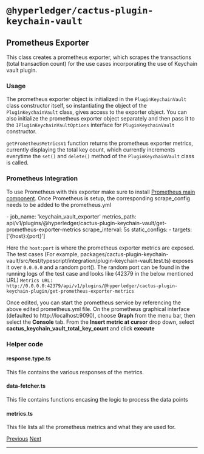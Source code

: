 `@hyperledger/cactus-plugin-keychain-vault`
=====================================================================================================================

Prometheus Exporter
------------------------------------------------------------------------

This class creates a prometheus exporter, which scrapes the transactions (total transaction count) for the use cases incorporating the use of Keychain vault plugin.

### Usage

The prometheus exporter object is initialized in the `PluginKeychainVault` class constructor itself, so instantiating the object of the `PluginKeychainVault` class, gives access to the exporter object. You can also initialize the prometheus exporter object separately and then pass it to the `IPluginKeychainVaultOptions` interface for `PluginKeychainVault` constructor.

`getPrometheusMetricsV1` function returns the prometheus exporter metrics, currently displaying the total key count, which currently increments everytime the `set()` and `delete()` method of the `PluginKeychainVault` class is called.

### Prometheus Integration

To use Prometheus with this exporter make sure to install [Prometheus main component](https://prometheus.io/download/). Once Prometheus is setup, the corresponding scrape\_config needs to be added to the prometheus.yml

\- job\_name: 'keychain\_vault\_exporter'
  metrics\_path: api/v1/plugins/@hyperledger/cactus-plugin-keychain-vault/get-prometheus-exporter-metrics
  scrape\_interval: 5s
  static\_configs:
    - targets: \['{host}:{port}'\]

Here the `host:port` is where the prometheus exporter metrics are exposed. The test cases (For example, packages/cactus-plugin-keychain-vault/src/test/typescript/integration/plugin-keychain-vault.test.ts) exposes it over `0.0.0.0` and a random port(). The random port can be found in the running logs of the test case and looks like (42379 in the below mentioned URL) `Metrics URL: http://0.0.0.0:42379/api/v1/plugins/@hyperledger/cactus-plugin-keychain-plugin/get-prometheus-exporter-metrics`

Once edited, you can start the prometheus service by referencing the above edited prometheus.yml file. On the prometheus graphical interface (defaulted to http://localhost:9090), choose **Graph** from the menu bar, then select the **Console** tab. From the **Insert metric at cursor** drop down, select **cactus\_keychain\_vault\_total\_key\_count** and click **execute**

### Helper code

#### response.type.ts

This file contains the various responses of the metrics.

#### data-fetcher.ts

This file contains functions encasing the logic to process the data points

#### metrics.ts

This file lists all the prometheus metrics and what they are used for.

[Previous](cactus-plugin-consortium-manual.md "@hyperledger/cactus-plugin-consortium-manual") [Next](cactus-plugin-ledger-connector-besu.md "@hyperledger/cactus-plugin-ledger-connector-besu")

* * *
